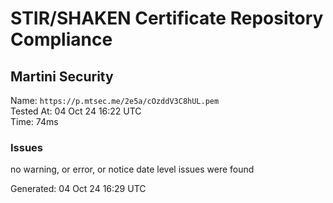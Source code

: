 # STIR/SHAKEN Certificate Repository Compliance

## Martini Security

Name: `https://p.mtsec.me/2e5a/cOzddV3C8hUL.pem`\
Tested At: 04 Oct 24 16:22 UTC\
Time: 74ms

### Issues

no warning, or error, or notice date level issues were found

Generated: 04 Oct 24 16:29 UTC